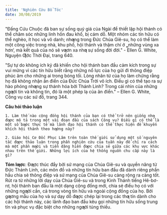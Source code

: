 ```yaml
---
title: 'Nghiên Cứu Bổ Töc'
date: 30/08/2019
---
```


"Đấng Cứu Chuộc đã ban sự sống quý giá của Ngài để thiết lập hội thánh có thể chăm sóc những linh hồn đau khổ, bị cám dỗ. Một nhóm các tín hữu có thể nghèo, ít học và vô danh; nhƣng trong Đức Chúa Giê-su, họ có thể làm một công việc trong nhà, khu phố, hội thánh và thậm chí ở ‗những vùng xa hơn‘, mà kết quả của nó sẽ vƣơn xa nhƣ sự sống đời đời." - Ellen G. White, Nguyện Ƣớc Thời Đại, trang 640.

"Sự tự do không ích kỷ đã khiến cho hội thánh ban đầu cảm kích trong sự vui mừng vì các tín hữu biết rằng những nổ lực của họ gửi đi thông điệp phúc âm cho những ai trong bóng tối. Lòng nhân từ của họ làm chứng rằng họ đã không nhận ân điển của Đức Chúa Trời vô ích. Điều gì có thể tạo ra sự hào phóng nhƣng sự thánh hóa bởi Thánh Linh? Trong cái nhìn của những ngƣời tin và không tin, đó là một phép lạ của ân điển." – Ellen G. White, Công vụ các sứ đồ, trang 344.

**Câu hỏi thảo luận**

`1. Làm thế nào cộng đồng hội thánh của bạn có thể trở nên giống nhƣ đƣợc mô tả trong một vài đoạn đầu của sách Công vụ? Điều gì có thể là một số bƣớc thực tế mà lãnh đạo hội thánh có thể thực hiện để khuyến khích hội thánh theo hƣớng này?`

`2. Giáo hội Cơ Đốc Phục Lâm trên toàn thế giới sử dụng một số nguyên tắc đƣợc thảo luận trong phần nghiên cứu của tuần này để chỉ ra cách mà một phần mƣời và tiền dâng hiến đƣợc chia sẻ giữa các khu vực khác nhau trên thế giới. Những lợi ích của hệ thống nguồn chu cấp này là gì?`

**Tóm lƣợc**: Đƣợc thúc đẩy bởi sứ mạng của Chúa Giê-su và quyền năng từ Đức Thánh Linh, các môn đồ và những tín hữu ban đầu đã dành riêng phần hầu chia sẻ thông điệp và sứ mạng của Chúa Giê-su càng rộng ra càng tốt. Rút ra từ những lời dạy của Chúa Giê-su và trong Kinh Thánh tiếng Hê-bơ-rơ, hội thánh ban đầu là một dạng cộng đồng mới, chia sẻ điều họ có với những ngƣời cần, cả trong vòng tín hữu và ngoài cộng đồng của họ. Bởi gƣơng mẫu của họ và sự dạy dỗ đƣợc chép lại trong các thƣ tín dành cho các hội thánh này, các lãnh đạo ban đầu kêu gọi những tín hữu sống trung tín và phục vụ đặc biệt cho những ngƣời túng thiếu.